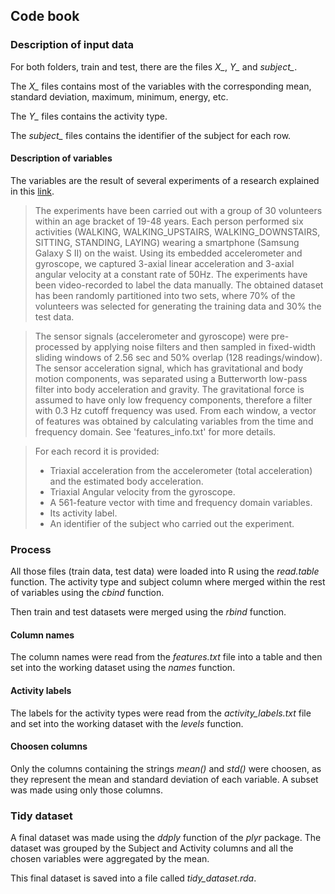 ## Code book

### Description of input data

For both folders, train and test, there are the files *X_*, *Y_* and *subject_*.

The *X_* files contains most of the variables with the corresponding mean, standard deviation, maximum, minimum, energy, etc.

The *Y_* files contains the activity type.

The *subject_* files contains the identifier of the subject for each row.

#### Description of variables

The variables are the result of several experiments of a research explained in this [link](http://archive.ics.uci.edu/ml/datasets/Human+Activity+Recognition+Using+Smartphones).

> The experiments have been carried out with a group of 30 volunteers within an age bracket of 19-48 years. Each person performed six activities (WALKING, WALKING_UPSTAIRS, WALKING_DOWNSTAIRS, SITTING, STANDING, LAYING) wearing a smartphone (Samsung Galaxy S II) on the waist. Using its embedded accelerometer and gyroscope, we captured 3-axial linear acceleration and 3-axial angular velocity at a constant rate of 50Hz. The experiments have been video-recorded to label the data manually. The obtained dataset has been randomly partitioned into two sets, where 70% of the volunteers was selected for generating the training data and 30% the test data. 

> The sensor signals (accelerometer and gyroscope) were pre-processed by applying noise filters and then sampled in fixed-width sliding windows of 2.56 sec and 50% overlap (128 readings/window). The sensor acceleration signal, which has gravitational and body motion components, was separated using a Butterworth low-pass filter into body acceleration and gravity. The gravitational force is assumed to have only low frequency components, therefore a filter with 0.3 Hz cutoff frequency was used. From each window, a vector of features was obtained by calculating variables from the time and frequency domain. See 'features_info.txt' for more details. 

> For each record it is provided:
> 
> - Triaxial acceleration from the accelerometer (total acceleration) and the estimated body acceleration.
> - Triaxial Angular velocity from the gyroscope. 
> - A 561-feature vector with time and frequency domain variables. 
> - Its activity label. 
> - An identifier of the subject who carried out the experiment.

### Process

All those files (train data, test data) were loaded into R using the *read.table* function. The activity type and subject column where merged within the rest of variables using the *cbind* function.

Then train and test datasets were merged  using the *rbind* function.

#### Column names

The column names were read from the *features.txt* file into a table and then set into the working dataset using the *names* function.

#### Activity labels

The labels for the activity types were read from the *activity_labels.txt* file and set into the working dataset with the *levels* function.

#### Choosen columns

Only the columns containing the strings *mean()* and *std()* were choosen, as they represent the mean and standard deviation of each variable. A subset was made using only those columns.

### Tidy dataset

A final dataset was made using the *ddply* function of the *plyr* package. The dataset was grouped by the Subject and Activity columns and all the chosen variables were aggregated by the mean.

This final dataset is saved into a file called *tidy_dataset.rda*.
